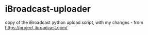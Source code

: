 # iBroadcast-uploader
copy of the iBroadcast python upload script, with my changes - from https://project.ibroadcast.com/
